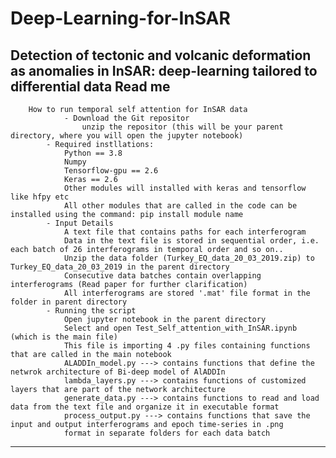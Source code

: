 # Deep-Learning-for-InSAR
Detection of tectonic and volcanic deformation as anomalies in InSAR: deep-learning tailored to differential data
		                                             Read me 
-----------------------------------------------------------------------------------------------------------------------------------------------------------
		How to run temporal self attention for InSAR data
		        - Download the Git repositor
			        unzip the repositor (this will be your parent directory, where you will open the jupyter notebook) 
			- Required instllations:
				Python == 3.8
				Numpy
				Tensorflow-gpu == 2.6
				Keras == 2.6
				Other modules will installed with keras and tensorflow like hfpy etc
				All other modules that are called in the code can be installed using the command: pip install module name 
			- Input Details
				A text file that contains paths for each interferogram
				Data in the text file is stored in sequential order, i.e. each batch of 26 interferograms in temporal order and so on..
				Unzip the data folder (Turkey_EQ_data_20_03_2019.zip) to Turkey_EQ_data_20_03_2019 in the parent directory
				Consecutive data batches contain overlapping interferograms (Read paper for further clarification)
				All interferograms are stored '.mat' file format in the folder in parent directory
			- Running the script
				Open jupyter notebook in the parent directory
				Select and open Test_Self_attention_with_InSAR.ipynb (which is the main file) 
				This file is importing 4 .py files containing functions that are called in the main notebook
				ALADDIn_model.py ---> contains functions that define the netwrok architecture of Bi-deep model of AlADDIn
				lambda_layers.py ---> contains functions of customized layers that are part of the network architecture
				generate_data.py ---> contains functions to read and load data from the text file and organize it in executable format
				process_output.py ---> contains functions that save the input and output interferograms and epoch time-series in .png
				format in separate folders for each data batch
-----------------------------------------------------------------------------------------------------------------------------------------------------------
